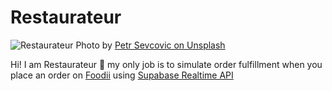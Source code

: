 # Restaurateur

![Restaurateur](https://images.unsplash.com/photo-1512485800893-b08ec1ea59b1?ixlib=rb-4.0.3&ixid=MnwxMjA3fDB8MHxwaG90by1wYWdlfHx8fGVufDB8fHx8&auto=format&fit=crop&w=1170&q=80)
Photo by [Petr Sevcovic on Unsplash](https://unsplash.com/photos/e5Q5vWO55uU)

Hi!
I am Restaurateur 🤖 my only job is to simulate order
fulfillment when you place an order on [Foodii](https://foodii.vercel.app)
using [Supabase Realtime API](https://supabase.com/docs/guides/realtime)